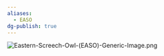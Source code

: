 ```yaml
---
aliases:
  - EASO
dg-publish: true
---
```

![Eastern-Screech-Owl-(EASO)-Generic-Image.png](./Admin/Attachments/Eastern-Screech-Owl-(EASO)-Generic-Image.png)